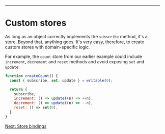 ------
# **Custom stores**
As long as an object correctly implements the `subscribe` method, it's a store. Beyond that, anything goes. It's very easy, therefore, to create custom stores with domain-specific logic.

For example, the `count` store from our earlier example could include `increment`, `decrement` and `reset` methods and avoid exposing `set` and `update`:
```js title="src/routes/part1/stores/custom-stores/stores.js" /update((n) => ++n)/ /update((n) => --n)/ /set(0)/
function createCount() {
  const { subscribe, set, update } = writable(0);

  return {
    subscribe,
    increment: () => update((n) => ++n),
    decrement: () => update((n) => --n),
    reset: () => set(0),
  }
}
```
[Next: Store bindings](/part1/stores/store-bindings)
